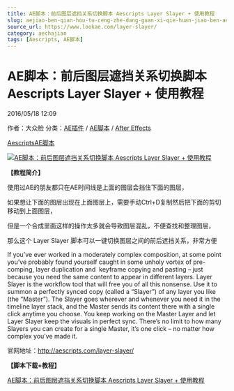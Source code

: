 ```yaml
---
title: AE脚本：前后图层遮挡关系切换脚本 Aescripts Layer Slayer + 使用教程
slug: aejiao-ben-qian-hou-tu-ceng-zhe-dang-guan-xi-qie-huan-jiao-ben-aescripts-layer-slayer-shi-yong-jiao-cheng
source_url: https://www.lookae.com/layer-slayer/
category: aechajian
tags: [Aescripts, AE脚本]
---
```

# AE脚本：前后图层遮挡关系切换脚本 Aescripts Layer Slayer + 使用教程

2016/05/18 12:09

作者：大众脸
分类：[AE插件](https://www.lookae.com/after-effects/aechajian/) / [AE脚本](https://www.lookae.com/after-effects/aescripts/) / [After Effects](https://www.lookae.com/after-effects/)

[Aescripts](https://www.lookae.com/tag/aescripts/)[AE脚本](https://www.lookae.com/tag/ae%e8%84%9a%e6%9c%ac/)

[![AE脚本：前后图层遮挡关系切换脚本 Aescripts Layer Slayer + 使用教程](https://www.lookae.com/wp-content/uploads/2016/05/Layer-Slayer.jpg "AE脚本：前后图层遮挡关系切换脚本 Aescripts Layer Slayer + 使用教程-LookAE.com")](https://www.lookae.com/wp-content/uploads/2016/05/Layer-Slayer.jpg)

**【教程简介】**

使用过AE的朋友都只在AE时间线是上面的图层会挡住下面的图层，

如果想让下面的图层出现在上面图层上，需要手动Ctrl+D复制然后把下面的剪切移动到上面图层，

但是一个合成里面这样的操作太多就会导致图层混乱，不便查找和整理图层，

那么这个 Layer Slayer 脚本可以一键切换图层之间的前后遮挡关系，非常方便

If you’ve ever worked in a moderately complex composition, at some point you’ve probably found yourself caught in some unholy vortex of pre-comping, layer duplication and  keyframe copying and pasting – just because you need the same content to appear in different layers. Layer Slayer is the workflow tool that will free you of all this nonsense. Use it to summon a perfectly synced copy (called a “Slayer”) of any layer you like (the “Master”). The Slayer goes wherever and whenever you need it in the timeline layer stack, and the Master sends its content there with a single click anytime you choose. You keep working on the Master Layer and let Layer Slayer keep the visuals in perfect sync. There’s no limit to how many Slayers you can create for a single Master, it’s one click – no matter how complex you’ve made it.

官网地址：http://aescripts.com/layer-slayer/

**【脚本下载+教程】**

[AE脚本：前后图层遮挡关系切换脚本 Aescripts Layer Slayer + 使用教程](http://lookae.ctfile.com/fs/y8q151067249)
